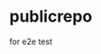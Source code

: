 # publicrepo
for e2e test














































































































































































































































































































































































































































































































































































































































































































































































































































































































































































































































































































































































































































































































































































































































































































































































































































































































































































































































































































































































































































































































































































































































































































































































































































































































































































































































































































